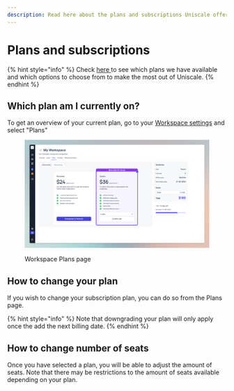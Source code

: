 ```yaml
---
description: Read here about the plans and subscriptions Uniscale offer
---
```


# Plans and subscriptions

{% hint style="info" %}
Check [here ](https://www.uniscale.com/pricing)to see which plans we have available and which options to choose from to make the most out of Uniscale.
{% endhint %}

## Which plan am I currently on?

To get an overview of your current plan, go to your [Workspace settings](https://help.uniscale.com/workspace-administration/manage-workspaces/workspace-settings) and select "Plans"

<figure><img src="../.gitbook/assets/CleanShot 2024-03-25 at 17.15.55.png" alt=""><figcaption><p>Workspace Plans page</p></figcaption></figure>

## How to change your plan

If you wish to change your subscription plan, you can do so from the Plans page.

{% hint style="info" %}
Note that downgrading your plan will only apply once the add the next billing date.&#x20;
{% endhint %}



## How to change number of seats

Once you have selected a plan, you will be able to adjust the amount of seats. Note that there may be restrictions to the amount of seats available depending on your plan.&#x20;



